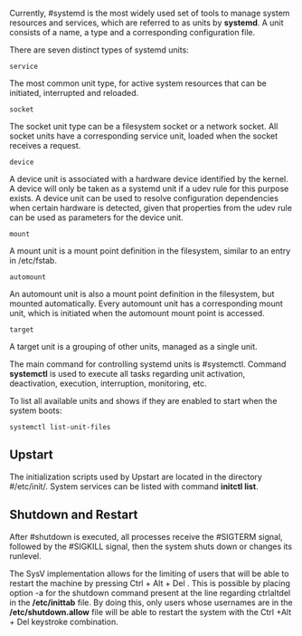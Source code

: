 Currently, #systemd is the most widely used set of tools to manage system resources and services, which are referred to as units by **systemd**. A unit consists of a name, a type and a corresponding configuration file.

There are seven distinct types of systemd units:

```
service
```
The most common unit type, for active system resources that can be initiated, interrupted and
reloaded.
```
socket
```
The socket unit type can be a filesystem socket or a network socket. All socket units have a
corresponding service unit, loaded when the socket receives a request.
```
device
```
A device unit is associated with a hardware device identified by the kernel. A device will only
be taken as a systemd unit if a udev rule for this purpose exists. A device unit can be used to
resolve configuration dependencies when certain hardware is detected, given that properties
from the udev rule can be used as parameters for the device unit.
```
mount
```
A mount unit is a mount point definition in the filesystem, similar to an entry in /etc/fstab.
```
automount
```
An automount unit is also a mount point definition in the filesystem, but mounted
automatically. Every automount unit has a corresponding mount unit, which is initiated when
the automount mount point is accessed.
```
target
```
A target unit is a grouping of other units, managed as a single unit.

The main command for controlling systemd units is #systemctl. Command **systemctl** is used to
execute all tasks regarding unit activation, deactivation, execution, interruption, monitoring, etc.

To list all available units and shows if they are enabled to start when the system boots:

```
systemctl list-unit-files
```

## Upstart

The initialization scripts used by Upstart are located in the directory #/etc/init/. System services
can be listed with command **initctl list**.


## Shutdown and Restart

After #shutdown is executed, all processes receive the #SIGTERM signal, followed by the #SIGKILL signal, then the system shuts down or changes its runlevel.

The SysV implementation allows for the limiting of users that will be able to restart the machine
by pressing Ctrl + Alt + Del . This is possible by placing option -a for the shutdown command present at the line regarding ctrlaltdel in the **/etc/inittab** file. By doing this, only users whose
usernames are in the **/etc/shutdown.allow** file will be able to restart the system with the Ctrl
+Alt + Del keystroke combination.

